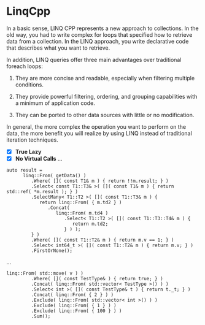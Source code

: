 # LinqCpp

In a basic sense, LINQ CPP represents a new approach to collections. 
In the old way, you had to write complex for loops that specified how to retrieve data from a collection. 
In the LINQ approach, you write declarative code that describes what you want to retrieve.

In addition, LINQ queries offer three main advantages over traditional foreach loops:

1. They are more concise and readable, especially when filtering multiple conditions.

2. They provide powerful filtering, ordering, and grouping capabilities with a minimum of application code.

3. They can be ported to other data sources with little or no modification.

In general, the more complex the operation you want to perform on the data, the more benefit you will realize by using LINQ instead of traditional iteration techniques.

- [x] **True Lazy**
- [x] **No Virtual Calls**
...
```
auto result =
      linq::From( getData() )
         .Where( []( const T1& m ) { return !!m.result; } )
         .Select< const T1::T3& >( []( const T1& m ) { return std::ref( *m.result ); } )
         .SelectMany< T1::T2 >( []( const T1::T3& m ) {
            return linq::From( { m.td2 } )
               .Concat(
                  linq::From( m.td4 )
                     .Select< T1::T2 >( []( const T1::T3::T4& m ) {
                        return m.td2;
                     } ) );
         } )
         .Where( []( const T1::T2& m ) { return m.v == 1; } )
         .Select< int64_t >( []( const T1::T2& m ) { return m.v; } )
         .FirstOrNone();
```
...
```
linq::From( std::move( v ) )
         .Where( []( const TestType& ) { return true; } )
         .Concat( linq::From( std::vector< TestType >() ) )
         .Select< int >( []( const TestType& t ) { return t._t; } )
         .Concat( linq::From( { 2 } ) )
         .Exclude( linq::From( std::vector< int >() ) )
         .Exclude( linq::From( { 1 } ) )
         .Exclude( linq::From( { 100 } ) )
         .Sum();
```
